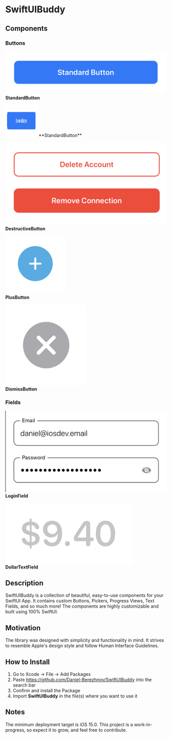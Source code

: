 # SwiftUIBuddy

## Components

### Buttons
![StandardButton](Screenshots/Buttons/StandardButton.png)  
**StandardButton**

<!--Change into this ⬇️-->
<!--<img src="Screenshots/Buttons/StandardButton.png" width="100" height="100">-->
<img src="Screenshots/Buttons/StandardButton.png" width="100px" height="100">
**StandardButton**

![DestructiveButton](Screenshots/Buttons/DestructiveButton.png)  
**DestructiveButton**

![PlusButton](Screenshots/Buttons/PlusButton.png)  
**PlusButton**

![DismissButton](Screenshots/Buttons/DismissButton.png)  
**DismissButton**

### Fields
![LoginField](Screenshots/Fields/LoginField.png)  
**LoginField**

![DollarTextField](Screenshots/Fields/DollarTextField.png)  
**DollarTextField**

## Description
SwiftUIBuddy is a collection of beautiful, easy-to-use components for your SwiftUI App. It contains custom Buttons, Pickers, Progress Views, Text Fields, and so much more! The components are highly customizable and built using 100% SwiftUI.

## Motivation
The library was designed with simplicity and functionality in mind. It strives to resemble Apple's design style and follow Human Interface Guidelines.

## How to Install
1) Go to Xcode -> File -> Add Packages
2) Paste https://github.com/Daniel-Berezhnoy/SwiftUIBuddy into the search bar
3) Confirm and install the Package
4) Import **SwiftUIBuddy** in the file(s) where you want to use it

## Notes
The minimum deployment target is iOS 15.0. This project is a work-in-progress, so expect it to grow, and feel free to contribute.
